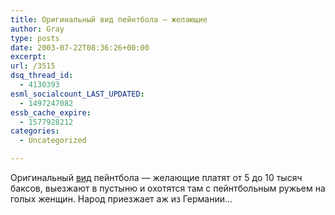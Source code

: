 ```yaml
---
title: Оригинальный вид пейнтбола — желающие
author: Gray
type: posts
date: 2003-07-22T08:36:26+00:00
excerpt:
url: /3515
dsq_thread_id:
  - 4130393
esml_socialcount_LAST_UPDATED:
  - 1497247082
essb_cache_expire:
  - 1577928212
categories:
  - Uncategorized

---
```








Оригинальный <a href="http://www.klas-tv.com/Global/story.asp?S=1356380&#038;nav=168XGqk0" target="_blank">вид</a> пейнтбола &#8212; желающие платят от 5 до 10 тысяч баксов, выезжают в пустыню и охотятся там с пейнтбольным ружьем на голых женщин. Народ приезжает аж из Германии&#8230;